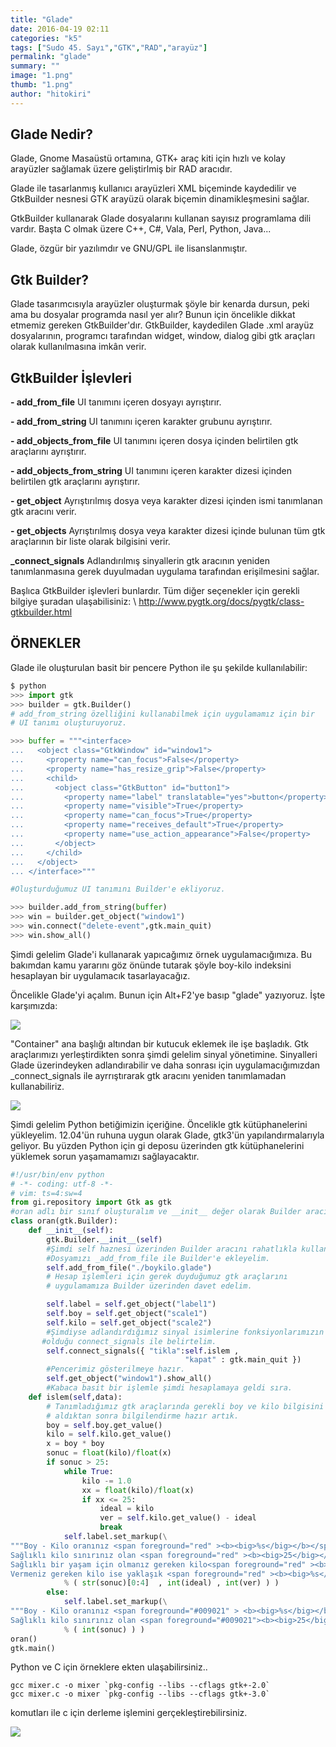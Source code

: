 ```yaml
---
title: "Glade"
date: 2016-04-19 02:11
categories: "k5"
tags: ["Sudo 45. Sayı","GTK","RAD","arayüz"]
permalink: "glade"
summary: ""
image: "1.png"
thumb: "1.png"
author: "hitokiri"
---
```


## Glade Nedir?

Glade, Gnome Masaüstü ortamına, GTK+ araç kiti için hızlı ve kolay arayüzler sağlamak üzere geliştirlmiş bir RAD aracıdır.

Glade ile tasarlanmış kullanıcı arayüzleri XML biçeminde kaydedilir ve GtkBuilder nesnesi GTK arayüzü olarak biçemin dinamikleşmesini sağlar.

GtkBuilder kullanarak Glade dosyalarını kullanan sayısız programlama dili vardır. Başta C olmak üzere C++, C#, Vala, Perl, Python, Java...

Glade, özgür bir yazılımdır ve GNU/GPL ile lisanslanmıştır.


## Gtk Builder?

Glade tasarımcısıyla arayüzler oluşturmak şöyle bir kenarda dursun, peki ama bu dosyalar programda nasıl yer alır? Bunun için  öncelikle dikkat etmemiz gereken GtkBuilder'dır.
GtkBuilder, kaydedilen Glade .xml arayüz dosyalarının, programcı tarafından widget, window, dialog gibi gtk araçları olarak kullanılmasına imkân verir.


## GtkBuilder İşlevleri

**- add_from_file**
UI tanımını içeren dosyayı ayrıştırır.

**- add_from_string**
UI tanımını içeren karakter grubunu ayrıştırır.

**- add_objects_from_file**
UI tanımını içeren dosya içinden belirtilen gtk araçlarını ayrıştırır.

**- add_objects_from_string**
UI tanımını içeren karakter dizesi içinden belirtilen gtk araçlarını ayrıştırır.

**- get_object**
Ayrıştırılmış dosya veya karakter dizesi içinden ismi tanımlanan gtk aracını verir.

**- get_objects**
Ayrıştırılmış dosya veya karakter dizesi içinde bulunan tüm gtk araçlarının bir liste olarak bilgisini verir.

**_connect_signals**
Adlandırılmış sinyallerin gtk aracının yeniden tanımlanmasına gerek duyulmadan uygulama tarafından erişilmesini sağlar.

Başlıca GtkBuilder işlevleri bunlardır. Tüm diğer seçenekler için gerekli bilgiye şuradan ulaşabilisiniz: \\
<http://www.pygtk.org/docs/pygtk/class-gtkbuilder.html>


## ÖRNEKLER
Glade ile oluşturulan basit bir pencere Python ile şu şekilde kullanılabilir:

```python
$ python
>>> import gtk
>>> builder = gtk.Builder()
# add_from_string özelliğini kullanabilmek için uygulamamız için bir
# UI tanımı oluşturuyoruz.

>>> buffer = """<interface>
...   <object class="GtkWindow" id="window1">
...     <property name="can_focus">False</property>
...     <property name="has_resize_grip">False</property>
...     <child>
...       <object class="GtkButton" id="button1">
...         <property name="label" translatable="yes">button</property>
...         <property name="visible">True</property>
...         <property name="can_focus">True</property>
...         <property name="receives_default">True</property>
...         <property name="use_action_appearance">False</property>
...       </object>
...     </child>
...   </object>
... </interface>"""

#Oluşturduğumuz UI tanımını Builder'e ekliyoruz.

>>> builder.add_from_string(buffer)
>>> win = builder.get_object("window1")
>>> win.connect("delete-event",gtk.main_quit)
>>> win.show_all()
```

Şimdi gelelim Glade'i kullanarak yapıcağımız örnek uygulamacığımıza. Bu bakımdan kamu yararını göz önünde tutarak şöyle boy-kilo indeksini hesaplayan bir uygulamacık tasarlayacağız.

Öncelikle Glade'yi açalım. Bunun için Alt+F2'ye basıp "glade" yazıyoruz.
İşte karşımızda:

![](images/post/glade/Resim_1.png)

"Container" ana başlığı altından bir kutucuk eklemek ile işe başladık. Gtk araçlarımızı yerleştirdikten sonra şimdi gelelim sinyal yönetimine. Sinyalleri Glade üzerindeyken adlandırabilir ve daha sonrası için
uygulamacığımızdan \_connect_signals ile ayrrıştırarak gtk aracını yeniden tanımlamadan kullanabiliriz.

![](images/post/glade/Resim_2.png)

Şimdi gelelim Python betiğimizin içeriğine. Öncelikle gtk kütüphanelerini yükleyelim. 12.04'ün ruhuna uygun olarak Glade, gtk3'ün yapılandırmalarıyla geliyor. Bu yüzden Python için gi deposu üzerinden gtk kütüphanelerini yüklemek sorun yaşamamamızı sağlayacaktır.

```python
#!/usr/bin/env python
# -*- coding: utf-8 -*-
# vim: ts=4:sw=4
from gi.repository import Gtk as gtk
#oran adlı bir sınıf oluşturalım ve __init__ değer olarak Builder aracını tanımlıyalım:
class oran(gtk.Builder):
    def __init__(self):
        gtk.Builder.__init__(self)
        #Şimdi self haznesi üzerinden Builder aracını rahatlıkla kullanabiliriz.
        #Dosyamızı _add_from_file ile Builder'e ekleyelim.
        self.add_from_file("./boykilo.glade")
        # Hesap işlemleri için gerek duyduğumuz gtk araçlarını
        # uygulamamıza Builder üzerinden davet edelim.

        self.label = self.get_object("label1")
        self.boy = self.get_object("scale1")
        self.kilo = self.get_object("scale2")
        #Şimdiyse adlandırdığımız sinyal isimlerine fonksiyonlarımızın hangileri
       #olduğu connect_signals ile belirtelim.
        self.connect_signals({ "tikla":self.islem ,
                                       "kapat" : gtk.main_quit })
        #Pencerimiz gösterilmeye hazır.
        self.get_object("window1").show_all()
        #Kabaca basit bir işlemle şimdi hesaplamaya geldi sıra.
    def islem(self,data):
        # Tanımladığımız gtk araçlarında gerekli boy ve kilo bilgisini
        # aldıktan sonra bilgilendirme hazır artık.
        boy = self.boy.get_value()
        kilo = self.kilo.get_value()
        x = boy * boy
        sonuc = float(kilo)/float(x)
        if sonuc > 25:
            while True:
                kilo -= 1.0
                xx = float(kilo)/float(x)
                if xx <= 25:
                    ideal = kilo
                    ver = self.kilo.get_value() - ideal
                    break
            self.label.set_markup(\
"""Boy - Kilo oranınız <span foreground="red" ><b><big>%s</big></b></span> ..
Sağlıklı kilo sınırınız olan <span foreground="red" ><b><big>25</big></b></span>'i geçmiş durumda.
Sağlıklı bir yaşam için olmanız gereken kilo<span foreground="red" ><b><big>%s</big></b></span>,
Vermeniz gereken kilo ise yaklaşık <span foreground="red" ><b><big>%s</big></b></span> kadar.."""
            % ( str(sonuc)[0:4]  , int(ideal) , int(ver) ) )
        else:
            self.label.set_markup(\
"""Boy - Kilo oranınız <span foreground="#009021" > <b><big>%s</big></b></span> ..
Sağlıklı kilo sınırınız olan <span foreground="#009021"><b><big>25</big></b></span>'in altında .."""
            % ( int(sonuc) ) )
oran()
gtk.main()
```

Python ve C için örneklere ekten ulaşabilirsiniz..

```
gcc mixer.c -o mixer `pkg-config --libs --cflags gtk+-2.0`
gcc mixer.c -o mixer `pkg-config --libs --cflags gtk+-3.0`
```

komutları ile c için  derleme işlemini gerçekleştirebilirsiniz.

![](images/post/glade/Resim_3.png)
